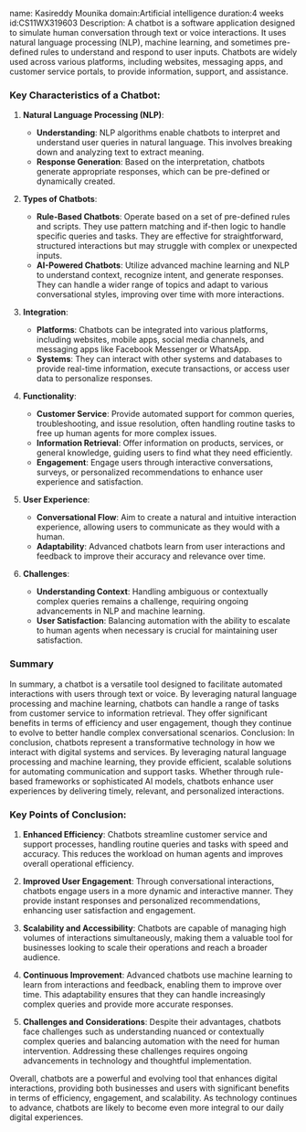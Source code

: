 name: Kasireddy Mounika
domain:Artificial intelligence
duration:4 weeks
id:CS11WX319603
Description:
A chatbot is a software application designed to simulate human conversation through text or voice interactions. It uses natural language processing (NLP), machine learning, and sometimes pre-defined rules to understand and respond to user inputs. Chatbots are widely used across various platforms, including websites, messaging apps, and customer service portals, to provide information, support, and assistance.

### Key Characteristics of a Chatbot:

1. **Natural Language Processing (NLP)**:
   - **Understanding**: NLP algorithms enable chatbots to interpret and understand user queries in natural language. This involves breaking down and analyzing text to extract meaning.
   - **Response Generation**: Based on the interpretation, chatbots generate appropriate responses, which can be pre-defined or dynamically created.

2. **Types of Chatbots**:
   - **Rule-Based Chatbots**: Operate based on a set of pre-defined rules and scripts. They use pattern matching and if-then logic to handle specific queries and tasks. They are effective for straightforward, structured interactions but may struggle with complex or unexpected inputs.
   - **AI-Powered Chatbots**: Utilize advanced machine learning and NLP to understand context, recognize intent, and generate responses. They can handle a wider range of topics and adapt to various conversational styles, improving over time with more interactions.

3. **Integration**:
   - **Platforms**: Chatbots can be integrated into various platforms, including websites, mobile apps, social media channels, and messaging apps like Facebook Messenger or WhatsApp.
   - **Systems**: They can interact with other systems and databases to provide real-time information, execute transactions, or access user data to personalize responses.

4. **Functionality**:
   - **Customer Service**: Provide automated support for common queries, troubleshooting, and issue resolution, often handling routine tasks to free up human agents for more complex issues.
   - **Information Retrieval**: Offer information on products, services, or general knowledge, guiding users to find what they need efficiently.
   - **Engagement**: Engage users through interactive conversations, surveys, or personalized recommendations to enhance user experience and satisfaction.

5. **User Experience**:
   - **Conversational Flow**: Aim to create a natural and intuitive interaction experience, allowing users to communicate as they would with a human.
   - **Adaptability**: Advanced chatbots learn from user interactions and feedback to improve their accuracy and relevance over time.

6. **Challenges**:
   - **Understanding Context**: Handling ambiguous or contextually complex queries remains a challenge, requiring ongoing advancements in NLP and machine learning.
   - **User Satisfaction**: Balancing automation with the ability to escalate to human agents when necessary is crucial for maintaining user satisfaction.

### Summary

In summary, a chatbot is a versatile tool designed to facilitate automated interactions with users through text or voice. By leveraging natural language processing and machine learning, chatbots can handle a range of tasks from customer service to information retrieval. They offer significant benefits in terms of efficiency and user engagement, though they continue to evolve to better handle complex conversational scenarios.
Conclusion:
In conclusion, chatbots represent a transformative technology in how we interact with digital systems and services. By leveraging natural language processing and machine learning, they provide efficient, scalable solutions for automating communication and support tasks. Whether through rule-based frameworks or sophisticated AI models, chatbots enhance user experiences by delivering timely, relevant, and personalized interactions.

### Key Points of Conclusion:

1. **Enhanced Efficiency**: Chatbots streamline customer service and support processes, handling routine queries and tasks with speed and accuracy. This reduces the workload on human agents and improves overall operational efficiency.

2. **Improved User Engagement**: Through conversational interactions, chatbots engage users in a more dynamic and interactive manner. They provide instant responses and personalized recommendations, enhancing user satisfaction and engagement.

3. **Scalability and Accessibility**: Chatbots are capable of managing high volumes of interactions simultaneously, making them a valuable tool for businesses looking to scale their operations and reach a broader audience.

4. **Continuous Improvement**: Advanced chatbots use machine learning to learn from interactions and feedback, enabling them to improve over time. This adaptability ensures that they can handle increasingly complex queries and provide more accurate responses.

5. **Challenges and Considerations**: Despite their advantages, chatbots face challenges such as understanding nuanced or contextually complex queries and balancing automation with the need for human intervention. Addressing these challenges requires ongoing advancements in technology and thoughtful implementation.

Overall, chatbots are a powerful and evolving tool that enhances digital interactions, providing both businesses and users with significant benefits in terms of efficiency, engagement, and scalability. As technology continues to advance, chatbots are likely to become even more integral to our daily digital experiences.
